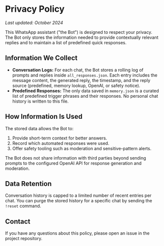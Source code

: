 # Privacy Policy

_Last updated: October 2024_

This WhatsApp assistant ("the Bot") is designed to respect your privacy. The Bot only stores the information needed to provide contextually relevant replies and to maintain a list of predefined quick responses.

## Information We Collect

* **Conversation Logs:** For each chat, the Bot stores a rolling log of prompts and replies inside `all_responses.json`. Each entry includes the message content, the generated reply, the timestamp, and the reply source (predefined, memory lookup, OpenAI, or safety notice).
* **Predefined Responses:** The only data saved in `memory.json` is a curated list of predefined trigger phrases and their responses. No personal chat history is written to this file.

## How Information Is Used

The stored data allows the Bot to:

1. Provide short-term context for better answers.
2. Record which automated responses were used.
3. Offer safety tooling such as moderation and sensitive-pattern alerts.

The Bot does not share information with third parties beyond sending prompts to the configured OpenAI API for response generation and moderation.

## Data Retention

Conversation history is capped to a limited number of recent entries per chat. You can purge the stored history for a specific chat by sending the `!reset` command.

## Contact

If you have any questions about this policy, please open an issue in the project repository.
